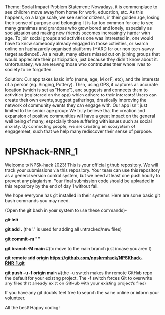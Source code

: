 #
Theme: Social Impact
Problem Statement: Nowadays, it is commonplace to see children move away from home for work, education, etc. As this happens, on a large scale, we see
                    senior citizens, in their golden age, losing their sense of purpose and belonging. It is far too common for one to see many grandmas
                    and grandpas who grow bored and lonely, especially as socialization and making new friends becomes increasingly harder with age. To join social             groups and activities one was interested in, one would have to know somebody already engaged in those
          activities, or search online on haphazardly organised platforms (HARD for our non tech-savvy target audience!). As a result, many elders missed out
          on joining groups that would appreciate their participation, just because they didn't know about it. Unfortunately, we are leaving those who contributed
          their whole lives to society to be forgotten.
          
Solution: Our app takes basic info (name, age, M or F, etc), and the interests of a person (eg. Singing, Pottery). Then, using GPS, it
          captures an accurate location (which is set as "Home"), and suggests and connects them to activities (registered on the app) which adhere to their     interests! Users can create their own events, suggest gatherings, drastically improving the network of community events they can engage with.
        Our app isn't just limited to the senior age group: We truly believe that the creation and expansion of positive communities will have a great
        impact on the general well being of many; especially those suffering with issues such as social anxiety. By connecting people, we are creating
        an ecosystem of engagement, such that we help many rediscover their sense of purpose.



# NPSKhack-RNR_1
Welcome to NPSk-hack 2023! This is your official github repository. We will track your submissions via this repository. Your team can use this repository as a general version control system, but we need at least one push hourly to prevent any plagiarism. Your final submission code should be uploaded in this repository by the end of day 1 without fail.

We hope everyone has git installed in their systems. Here are some basic git bash commands you may need.

(Open the git bash in your system to use these commands)-

**git init** 

**git add .** (the '.' is used for adding all untracked/new files)

**git commit -m "<message>"**

**git branch -M main** #(to move to the main branch just incase you aren't)

**git remote add origin https://github.com/npskrmhack/NPSKhack-RNR_1.git**

**git push -u -f origin main** #(the -u switch makes the remote GitHub repo the default for your existing project. The -f switch forces Git to overwrite any files that already exist on GitHub with your existing project’s files)

If you have any git doubts feel free to search the same online or inform your volunteer.

All the best! Happy coding!
